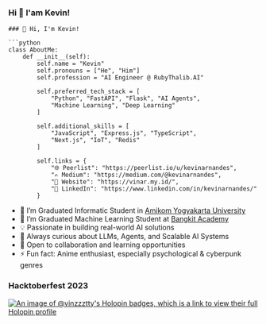 ### Hi 👋 I'am Kevin!

```
### 👋 Hi, I'm Kevin!

```python
class AboutMe:
    def __init__(self):
        self.name = "Kevin"
        self.pronouns = ["He", "Him"]
        self.profession = "AI Engineer @ RubyThalib.AI"

        self.preferred_tech_stack = [
            "Python", "FastAPI", "Flask", "AI Agents",
            "Machine Learning", "Deep Learning"
        ]

        self.additional_skills = [
            "JavaScript", "Express.js", "TypeScript",
            "Next.js", "IoT", "Redis"
        ]

        self.links = {
            "🌐 Peerlist": "https://peerlist.io/u/kevinarnandes",
            "✍️ Medium": "https://medium.com/@kevinarnandes",
            "🔗 Website": "https://vinar.my.id/",
            "💼 LinkedIn": "https://www.linkedin.com/in/kevinarnandes/"
        }
```

-   🔭 I’m Graduated Informatic Student in [Amikom Yogyakarta University](https://informatika.amikom.ac.id/)
-   🌱 I’m Graduated Machine Learning Student at [Bangkit Academy](https://grow.google/intl/id_id/bangkit/?tab=machine-learning)
-   💡 Passionate in building real-world AI solutions
-   🧠 Always curious about LLMs, Agents, and Scalable AI Systems
-   🤝 Open to collaboration and learning opportunities
-   ⚡ Fun fact: Anime enthusiast, especially psychological & cyberpunk genres

### Hacktoberfest 2023

[![An image of @vinzzztty's Holopin badges, which is a link to view their full Holopin profile](https://holopin.me/vinzzztty)](https://holopin.io/@vinzzztty)
